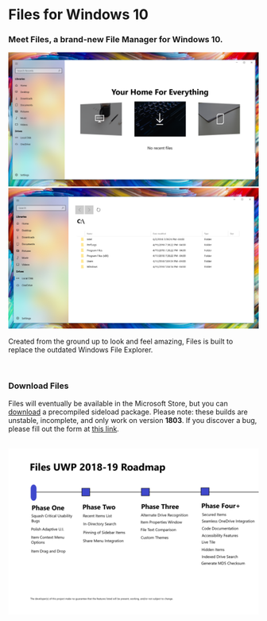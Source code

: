 <h1>Files for Windows 10</h1>
<h3>Meet Files, a brand-new File Manager for Windows 10.</h3>
<img src="Assets/FilesHome.PNG" width="800px">
<img src="Assets/FilesDrive.PNG" width="800px">
<p>Created from the ground up to look and feel amazing, Files is built to replace the outdated Windows File Explorer.</p>
<br>
<h3>Download Files</h3>
<p>Files will eventually be available in the Microsoft Store, but you can <a href="https://drive.google.com/drive/folders/1cXCNPNoJWLj59lBV0SPxb5x3HYjphOFy?usp=sharing">download</a> a precompiled sideload package. Please note: these builds are unstable, incomplete, and only work on version <b>1803</b>. If you discover a bug, please fill out the form at <a href="https://goo.gl/forms/Z4bfKhaJJ6lT3Tcu2">this link</a>.</p> 
<br>
<img src="Assets/FeatureMap_Files.png" width="800px">

